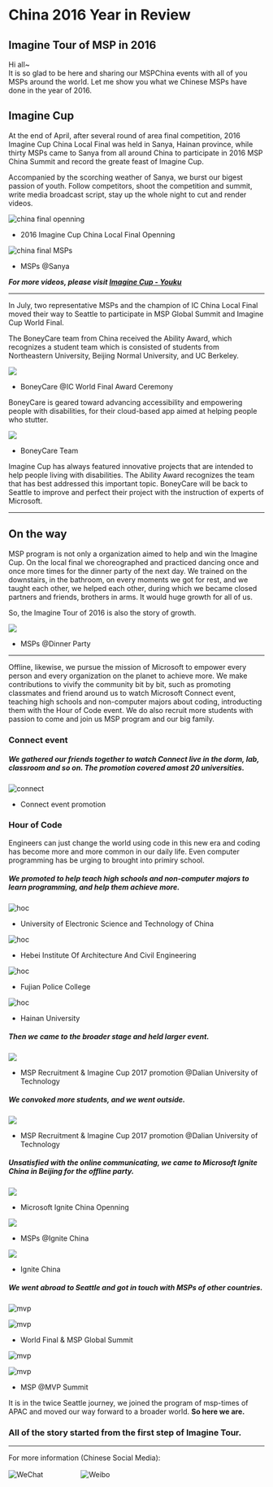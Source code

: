 # China 2016 Year in Review

## Imagine Tour of MSP in 2016

Hi all~  
It is so glad to be here and sharing our MSPChina events with all of you MSPs around the world. Let me show you what we Chinese MSPs have done in the year of 2016.

<!-- 
Imagine Tour is the alias of Imagine Cup promotion in China, it's the story of imagination and creation. A pile of engineers, designers, project managers and other creators realize their ideas, motivated with innovations and passion, drived with code,  -->

## Imagine Cup

At the end of April, after several round of area final competition, 2016 Imagine Cup China Local Final was held in Sanya, Hainan province, while thirty MSPs came to Sanya from all around China to participate in 2016 MSP China Summit and record the greate feast of Imagine Cup.

Accompanied by the scorching weather of Sanya, we burst our bigest passion of youth. Follow competitors, shoot the competition and summit, write media broadcast script, stay up the whole night to cut and render videos.



![china final openning](img/chinafinal0.jpg)

- 2016 Imagine Cup China Local Final Openning



![china final MSPs](img/chinafinal.jpg)  

- MSPs @Sanya


***For more videos, please visit [Imagine Cup - Youku](http://list.youku.com/albumlist/show/id_27159022.html?spm=a2h0j.8191423.module_basic_info.5~5!2~5~5~5~5~A)***

---

In July, two representative MSPs and the champion of IC China Local Final moved their way to Seattle to participate in MSP Global Summit and Imagine Cup World Final.

The BoneyCare team from China received the Ability Award, which recognizes a student team which is consisted of students from Northeastern University, Beijing Normal University, and UC Berkeley. 


![](img/worldfinal2.jpg)

- BoneyCare @IC World Final Award Ceremony


BoneyCare is geared toward advancing accessibility and empowering people with disabilities, for their cloud-based app aimed at helping people who stutter.


![](img/worldfinal1.jpg)

- BoneyCare Team

Imagine Cup has always featured innovative projects that are intended to help people living with disabilities. The Ability Award recognizes the team that has best addressed this important topic. BoneyCare will be back to Seattle to improve and perfect their project with the instruction of experts of Microsoft.

---

## On the way

MSP program is not only a organization aimed to help and win the Imagine Cup. On the local final we choreographed and practiced dancing once and once more times for the dinner party of the next day. We trained on the downstairs, in the bathroom, on every moments we got for rest, and we taught each other, we helped each other, during which we became closed partners and friends, brothers in arms. It would huge growth for all of us.

So, the Imagine Tour of 2016 is also the story of growth.

![](img/chinafinal3.jpg)

- MSPs @Dinner Party

---

Offline, likewise, we pursue the mission of Microsoft to empower every person and every organization on the planet to achieve more. We make contributions to vivify the community bit by bit, such as promoting classmates and friend around us to watch Microsoft Connect event, teaching high schools and non-computer majors about coding, introducting them with the Hour of Code event. We do also recruit more students with passion to come and join us MSP program and our big family.

### Connect event

##### We gathered our friends together to watch Connect live in the dorm, lab, classroom and so on. The promotion covered amost 20 universities.

![connect](img/connect.jpg)  

- Connect event promotion

### Hour of Code

Engineers can just change the world using code in this new era and coding has become more and more common in our daily life. Even computer programming has be urging to brought into primiry school. 

##### We promoted to help teach high schools and non-computer majors to learn programming, and help them achieve more.

![hoc](img/hoc1.jpg)  

- University of Electronic Science and Technology of China



![hoc](img/hoc2.jpg)  

- Hebei Institute Of Architecture And Civil Engineering



![hoc](img/hoc3.jpg) 

- Fujian Police College



![hoc](img/hoc4.jpg)  

- Hainan University

##### Then we came to the broader stage and held larger event.

![](img/ic.jpg)

- MSP Recruitment & Imagine Cup 2017 promotion @Dalian University of Technology

##### We convoked more students, and we went outside.

![](img/recruitment1.jpg)  

- MSP Recruitment & Imagine Cup 2017 promotion @Dalian University of Technology

##### Unsatisfied with the online communicating,  we came to Microsoft Ignite China in Beijing for the offline party.

![](img/ignite1.jpg)  

- Microsoft Ignite China Openning

![](img/ignite2.jpg)  

- MSPs @Ignite China

![](img/ignite3.jpg)  

- Ignite China

##### We went abroad to Seattle and got in touch with MSPs of other countries.

![mvp](img/worldfinal3.jpg)

![mvp](img/worldfinal6.jpg)

- World Final & MSP Global Summit

![mvp](img/mvp2.jpg)

![mvp](img/mvp1.jpg)

- MSP @MVP Summit

It is in the twice Seattle journey, we joined the program of msp-times of APAC and moved our way forward to a broader world. **So here we are.**

### All of the story started from the first step of Imagine Tour.

---

For more information (Chinese Social Media):

![WeChat](img/WeChat.png)  　　　　　![Weibo](img/Weibo.png)